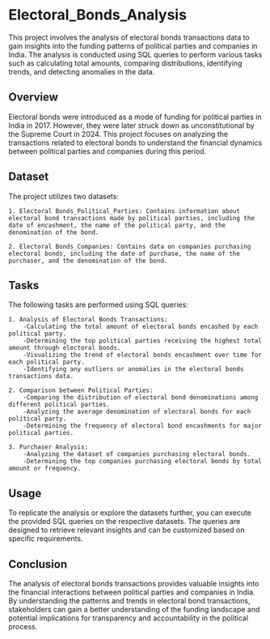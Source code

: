 # Electoral_Bonds_Analysis
This project involves the analysis of electoral bonds transactions data to gain insights into the funding patterns of political parties and companies in India. The analysis is conducted using SQL queries to perform various tasks such as calculating total amounts, comparing distributions, identifying trends, and detecting anomalies in the data.
## Overview
Electoral bonds were introduced as a mode of funding for political parties in India in 2017. However, they were later struck down as unconstitutional by the Supreme Court in 2024. This project focuses on analyzing the transactions related to electoral bonds to understand the financial dynamics between political parties and companies during this period.
## Dataset
The project utilizes two datasets:

    1. Electoral Bonds_Political_Parties: Contains information about electoral bond transactions made by political parties, including the date of encashment, the name of the political party, and the denomination of the bond.

    2. Electoral Bonds_Companies: Contains data on companies purchasing electoral bonds, including the date of purchase, the name of the purchaser, and the denomination of the bond.
## Tasks
The following tasks are performed using SQL queries:

    1. Analysis of Electoral Bonds Transactions:
        -Calculating the total amount of electoral bonds encashed by each political party.
        -Determining the top political parties receiving the highest total amount through electoral bonds.
        -Visualizing the trend of electoral bonds encashment over time for each political party.
        -Identifying any outliers or anomalies in the electoral bonds transactions data.

    2. Comparison between Political Parties:
        -Comparing the distribution of electoral bond denominations among different political parties.
        -Analyzing the average denomination of electoral bonds for each political party.
        -Determining the frequency of electoral bond encashments for major political parties.

    3. Purchaser Analysis:
        -Analyzing the dataset of companies purchasing electoral bonds.
        -Determining the top companies purchasing electoral bonds by total amount or frequency.
## Usage
To replicate the analysis or explore the datasets further, you can execute the provided SQL queries on the respective datasets. The queries are designed to retrieve relevant insights and can be customized based on specific requirements.

## Conclusion
The analysis of electoral bonds transactions provides valuable insights into the financial interactions between political parties and companies in India. By understanding the patterns and trends in electoral bond transactions, stakeholders can gain a better understanding of the funding landscape and potential implications for transparency and accountability in the political process.
